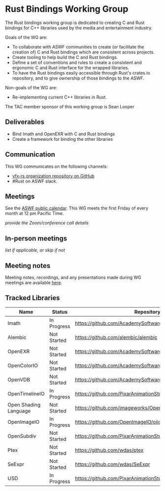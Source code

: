

# Rust Bindings Working Group

The Rust bindings working group is dedicated to creating C and Rust bindings for C++ libraries used by the media and entertainment industry.

Goals of the WG are:

- To collaborate with ASWF communities to create (or facilitate the creation of) C and Rust bindings which are consistent across projects.
- Create tooling to help build the C and Rust bindings.
- Define a set of conventions and rules to create a consistent and ergonomic C and Rust interface for the wrapped libraries.
- To have the Rust bindings easily accessible through Rust's crates.io repository, and to give ownership of those bindings to the ASWF.

Non-goals of the WG are:

- Re-implementing current C++ libraries in Rust.

The TAC member sponsor of this working group is Sean Looper

## Deliverables

- Bind Imath and OpenEXR with C and Rust bindings
- Create a framework for binding the other libraries

## Communication

This WG communicates on the following channels:

- [vfx-rs organization repository on GitHub](https://github.com/vfx-rs/organization/issues)
- #Rust on ASWF slack.

## Meetings

See the [ASWF public calendar](https://lists.aswf.io/calendar). This WG meets the first Friday of every month at 12 pm Pacific Time.

_provide the Zoom/conference call details_

## In-person meetings

_list if applicable, or skip if not_

## Meeting notes

Meeting notes, recordings, and any presentations made during WG meetings are available [here](meetings).

## Tracked Libraries

| Name                  | Status      | Repository                                               | C Development                                                       | Rust Development                       | Crate                                        |
| --------------------- | ----------- | -------------------------------------------------------- | ------------------------------------------------------------------- | -------------------------------------- | -------------------------------------------- |
| Imath                 | In Progress | https://github.com/AcademySoftwareFoundation/Imath       | https://github.com/AcademySoftwareFoundation/Imath/pull/56          |                                        | https://crates.io/crates/imath               |
| Alembic               | Not Started | https://github.com/alembic/alembic                       |                                                                     |                                        | https://crates.io/crates/alembic             |
| OpenEXR               | Not Started | https://github.com/AcademySoftwareFoundation/openexr     |                                                                     |                                        | https://crates.io/crates/openexr             |
| OpenColorIO           | Not Started | https://github.com/AcademySoftwareFoundation/OpenColorIO |                                                                     |                                        | https://crates.io/crates/opencolorio         |
| OpenVDB               | Not Started | https://github.com/AcademySoftwareFoundation/openvdb     |                                                                     |                                        | https://crates.io/crates/openvdb             |
| OpenTimelineIO        | In Progress | https://github.com/PixarAnimationStudios/OpenTimelineIO  | https://github.com/PixarAnimationStudios/OpenTimelineIO/tree/c-otio |                                        | https://crates.io/crates/opentimelineio      |
| Open Shading Language | Not Started | https://github.com/imageworks/OpenShadingLanguage        |                                                                     |                                        | https://crates.io/crates/openshadinglanguage |
| OpenImageIO           | In Progress | https://github.com/OpenImageIO/oiio                      | https://github.com/OpenImageIO/oiio/pull/2748                       |                                        | https://crates.io/crates/openimageio         |
| OpenSubdiv            | Not Started | https://github.com/PixarAnimationStudios/OpenSubdiv      |                                                                     |                                        | https://crates.io/crates/opensubdiv          |
| Ptex                  | Not Started | https://github.com/wdas/ptex                             |                                                                     |                                        | https://crates.io/crates/ptex                |
| SeExpr                | Not Started | https://github.com/wdas/SeExpr                           |                                                                     |                                        | https://crates.io/crates/seexpr              |
| USD                   | In Progress | https://github.com/PixarAnimationStudios/USD             |                                                                     |  https://github.com/luke-titley/usd-rs | https://crates.io/crates/usd                 |
